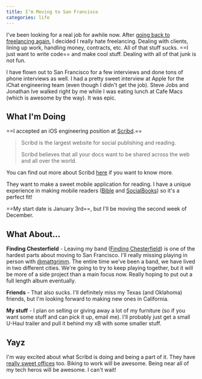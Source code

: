 ```yaml
---
title: I’m Moving to San Francisco
categories: life
---
```


I've been looking for a real job for awhile now. After [going back to freelancing again](http://samsoff.es/posts/on-my-own-again), I decided I really hate freelancing. Dealing with clients, lining up work, handling money, contracts, etc. All of that stuff sucks. ==I just want to write code== and make cool stuff. Dealing with all of that junk is not fun.

I have flown out to San Francisco for a few interviews and done tons of phone interviews as well. I had a pretty sweet interview at Apple for the iChat engineering team (even though I didn't get the job). Steve Jobs and Jonathan Ive walked right by me while I was eating lunch at Cafe Macs (which is awesome by the way). It was epic.

## What I'm Doing

==I accepted an iOS engineering position at [Scribd](http://scribd.com).==

> Scribd is the largest website for social publishing and reading.
>
> Scribd believes that all your docs want to be shared across the web and all over the world.

You can find out more about Scribd [here](http://www.scribd.com/scribd101) if you want to know more.

They want to make a sweet mobile application for reading. I have a unique experience in making mobile readers ([Bible](http://youversion.com/iphone) and [SocialBooks](http://techcrunch.com/2010/11/11/rethink-books-social/)) so it's a perfect fit!

==My start date is January 3rd==, but I'll be moving the second week of December.

## What About...

**Finding Chesterfield** - Leaving my band ([Finding Chesterfield](http://findingchesterfield.com)) is one of the hardest parts about moving to San Francisco. I'll really missing playing in person with [@mattgrimm](http://twitter.com/8bitmatt). The entire time we've been a band, we have lived in two different cities. We're going to try to keep playing together, but it will be more of a side project than a main focus now. Really hoping to put out a full length album eventually.

**Friends** - That also sucks. I'll definitely miss my Texas (and Oklahoma) friends, but I'm looking forward to making new ones in California.

**My stuff** - I plan on selling or giving away a lot of my furniture (so if you want some stuff and can pick it up, email me). I'll probably just get a small U-Haul trailer and pull it behind my xB with some smaller stuff.

## Yayz

I'm way excited about what Scribd is doing and being a part of it. They have [really sweet offices](http://scribd.com/jobs) too. Biking to work will be awesome. Being near all of my tech heros will be awesome. I can't wait!
